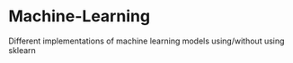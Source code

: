 # Machine-Learning
Different implementations of machine learning models using/without using sklearn
